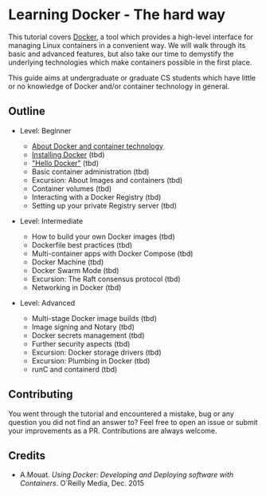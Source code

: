 # Learning Docker - The hard way

This tutorial covers [Docker](https://www.docker.com/), a tool which provides a high-level interface for managing Linux containers in a convenient way. We will walk through its basic and advanced features, but also take our time to demystify the underlying technologies which make containers possible in the first place.    

This guide aims at undergraduate or graduate CS students which have little or no knowledge of Docker and/or container technology in general.


## Outline

- Level: Beginner
  - [About Docker and container technology](docs/01-about.md)
  - [Installing Docker](docs/02-installing.md) (tbd)
  - ["Hello Docker"](docs/03-hello-docker.md) (tbd)
  - Basic container administration (tbd)
  - Excursion: About Images and containers (tbd)
  - Container volumes (tbd)
  - Interacting with a Docker Registry (tbd)
  - Setting up your private Registry server (tbd)

- Level: Intermediate
  - How to build your own Docker images (tbd)
  - Dockerfile best practices (tbd)
  - Multi-container apps with Docker Compose (tbd)
  - Docker Machine (tbd)
  - Docker Swarm Mode (tbd)
  - Excursion: The Raft consensus protocol (tbd)
  - Networking in Docker (tbd)


- Level: Advanced
  - Multi-stage Docker image builds (tbd)
  - Image signing and Notary (tbd)
  - Docker secrets management (tbd)
  - Further security aspects (tbd)
  - Excursion: Docker storage drivers (tbd)
  - Excursion: Plumbing in Docker (tbd)
  - runC and containerd (tbd)


## Contributing

You went through the tutorial and encountered a mistake, bug or any question you did not find an answer to? Feel free to open an issue or submit your improvements as a PR. Contributions are always welcome.

## Credits

 - A.Mouat. _Using Docker: Developing and Deploying software with Containers_. O`Reilly Media, Dec. 2015   
